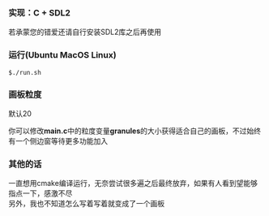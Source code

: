 ### 实现：C + SDL2  
若承蒙您的错爱还请自行安装SDL2库之后再使用  
  
### 运行(Ubuntu MacOS Linux)  
``` 
$./run.sh
```  
  
### 画板粒度  
默认20  

你可以修改**main.c**中的粒度变量**granules**的大小获得适合自己的画板，不过始终有一个侧边窗等待更多功能加入  
    
### 其他的话  
一直想用cmake编译运行，无奈尝试很多遍之后最终放弃，如果有人看到望能够指点一下，感激不尽  
另外，我也不知道怎么写着写着就变成了一个画板  
